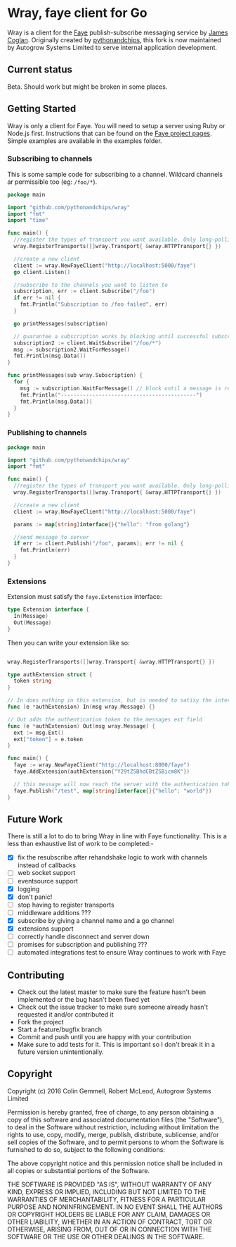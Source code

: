 # Wray, faye client for Go

Wray is a client for the [Faye](http://faye.jcoglan.com) publish-subscribe messaging service by [James Coglan](https://twitter.com/jcoglan).  Originally
created by [pythonandchips](https://github.com/pythonandchips), this fork is now maintained by Autogrow Systems Limited to serve internal application
development.

## Current status

Beta.  Should work but might be broken in some places.

## Getting Started

Wray is only a client for Faye. You will need to setup a server using Ruby or Node.js first. Instructions that can be found on the [Faye project pages](http://faye.jcoglan.com/).  Simple examples are available in the examples folder.

### Subscribing to channels

This is some sample code for subscribing to a channel.  Wildcard channels ar permissible too (eg: `/foo/*`).

```go
package main

import "github.com/pythonandchips/wray"
import "fmt"
import "time"

func main() {
  //register the types of transport you want available. Only long-polling is currently supported
  wray.RegisterTransports([]wray.Transport{ &wray.HTTPTransport{} })

  //create a new client
  client := wray.NewFayeClient("http://localhost:5000/faye")
  go client.Listen()

  //subscribe to the channels you want to listen to
  subscription, err := client.Subscribe("/foo")
  if err != nil {
    fmt.Println("Subscription to /foo failed", err)
  }

  go printMessages(subscription)

  // guarantee a subscription works by blocking until successful subscription response is received from server
  subscription2 := client.WaitSubscribe("/foo/*")
  msg := subscription2.WaitForMessage()
  fmt.Println(msg.Data())
}

func printMessages(sub wray.Subscription) {
  for {
    msg := subscription.WaitForMessage() // block until a message is received
    fmt.Println("-------------------------------------------")
    fmt.Println(msg.Data())
  }
}
```

### Publishing to channels

```go
package main

import "github.com/pythonandchips/wray"
import "fmt"

func main() {
  //register the types of transport you want available. Only long-polling is currently supported
  wray.RegisterTransports([]wray.Transport{ &wray.HTTPTransport{} })

  //create a new client
  client := wray.NewFayeClient("http://localhost:5000/faye")

  params := map[string]interface{}{"hello": "from golang"}

  //send message to server
  if err := client.Publish("/foo", params); err != nil {
    fmt.Println(err)
  }
}
```

### Extensions

Extension must satisfy the `faye.Extenstion` interface:

```go
type Extension interface {
  In(Message)
  Out(Message)
}
```

Then you can write your extension like so:

```go

wray.RegisterTransports([]wray.Transport{ &wray.HTTPTransport{} })

type authExtension struct {
  token string
}

// In does nothing in this extension, but is needed to satisy the interface
func (e *authExtension) In(msg wray.Message) {}

// Out adds the authentication token to the messages ext field
func (e *authExtension) Out(msg wray.Message) {
  ext := msg.Ext()
  ext["token"] = e.token
}

func main() {
  faye := wray.NewFayeClient("http://localhost:8000/faye")
  faye.AddExtension(authExtension{"Y29tZSBhdCBtZSBicm8K"})

  // this message will now reach the server with the authentication token attached
  faye.Publish("/test", map[string]interface{}{"hello": "world"})
}
```

## Future Work

There is still a lot to do to bring Wray in line with Faye functionality. This is a less than exhaustive list of work to be completed:-

- [x] fix the resubscribe after rehandshake logic to work with channels instead of callbacks
- [ ] web socket support
- [ ] eventsource support
- [x] logging
- [x] don't panic!
- [ ] stop having to register transports
- [ ] middleware additions ???
- [x] subscribe by giving a channel name and a go channel
- [x] extensions support
- [ ] correctly handle disconnect and server down
- [ ] promises for subscription and publishing ???
- [ ] automated integrations test to ensure Wray continues to work with Faye

## Contributing

* Check out the latest master to make sure the feature hasn't been implemented or the bug hasn't been fixed yet
* Check out the issue tracker to make sure someone already hasn't requested it and/or contributed it
* Fork the project
* Start a feature/bugfix branch
* Commit and push until you are happy with your contribution
* Make sure to add tests for it. This is important so I don't break it in a future version unintentionally.

## Copyright

Copyright (c) 2016 Colin Gemmell, Robert McLeod, Autogrow Systems Limited

Permission is hereby granted, free of charge, to any person obtaining
a copy of this software and associated documentation files (the
"Software"), to deal in the Software without restriction, including
without limitation the rights to use, copy, modify, merge, publish,
distribute, sublicense, and/or sell copies of the Software, and to
permit persons to whom the Software is furnished to do so, subject to
the following conditions:

The above copyright notice and this permission notice shall be
included in all copies or substantial portions of the Software.

THE SOFTWARE IS PROVIDED "AS IS", WITHOUT WARRANTY OF ANY KIND,
EXPRESS OR IMPLIED, INCLUDING BUT NOT LIMITED TO THE WARRANTIES OF
MERCHANTABILITY, FITNESS FOR A PARTICULAR PURPOSE AND
NONINFRINGEMENT. IN NO EVENT SHALL THE AUTHORS OR COPYRIGHT HOLDERS BE
LIABLE FOR ANY CLAIM, DAMAGES OR OTHER LIABILITY, WHETHER IN AN ACTION
OF CONTRACT, TORT OR OTHERWISE, ARISING FROM, OUT OF OR IN CONNECTION
WITH THE SOFTWARE OR THE USE OR OTHER DEALINGS IN THE SOFTWARE.
